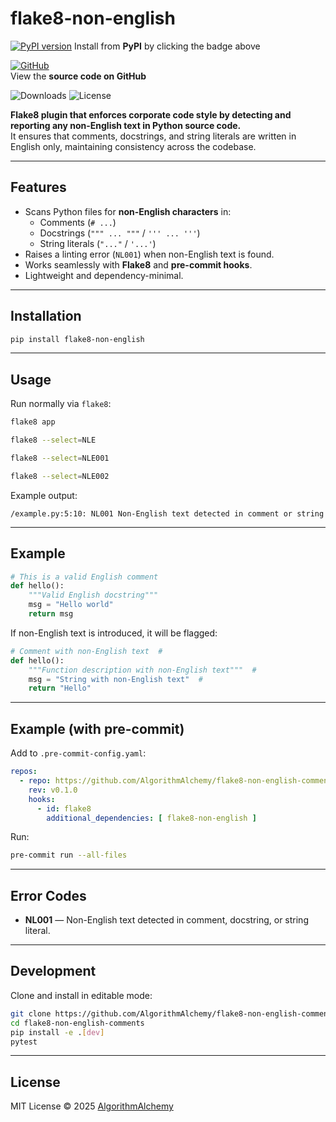 # flake8-non-english

[![PyPI version](https://img.shields.io/pypi/v/flake8-non-english.svg?logo=pypi&logoColor=white)](https://pypi.org/project/flake8-non-english/)
Install from **PyPI** by clicking the badge above

[![GitHub](https://img.shields.io/badge/GitHub-Repository-black?logo=github&logoColor=white)](https://github.com/AlgorithmAlchemy/flake8-non-english-comments)  
View the **source code on GitHub**

![Downloads](https://pepy.tech/badge/flake8-non-english)
![License](https://img.shields.io/pypi/l/flake8-non-english.svg)

**Flake8 plugin that enforces corporate code style by detecting and reporting any non-English text in Python source code.**  
It ensures that comments, docstrings, and string literals are written in English only, maintaining consistency across the codebase.

---

## Features

* Scans Python files for **non-English characters** in:
  * Comments (`# ...`)
  * Docstrings (`""" ... """` / `''' ... '''`)
  * String literals (`"..."` / `'...'`)
* Raises a linting error (`NL001`) when non-English text is found.
* Works seamlessly with **Flake8** and **pre-commit hooks**.
* Lightweight and dependency-minimal.

---

## Installation

```bash
pip install flake8-non-english
````

---

## Usage

Run normally via `flake8`:

```bash
flake8 app
```

```bash
flake8 --select=NLE
```

```bash
flake8 --select=NLE001
```

```bash
flake8 --select=NLE002
```

Example output:

```
/example.py:5:10: NL001 Non-English text detected in comment or string
```

---

## Example

```python
# This is a valid English comment
def hello():
    """Valid English docstring"""
    msg = "Hello world"
    return msg
```

If non-English text is introduced, it will be flagged:

```python
# Comment with non-English text  # 
def hello():
    """Function description with non-English text"""  # 
    msg = "String with non-English text"  # 
    return "Hello"  
```

---

## Example (with pre-commit)

Add to `.pre-commit-config.yaml`:

```yaml
repos:
  - repo: https://github.com/AlgorithmAlchemy/flake8-non-english-comments
    rev: v0.1.0
    hooks:
      - id: flake8
        additional_dependencies: [ flake8-non-english ]
```

Run:

```bash
pre-commit run --all-files
```

---

## Error Codes

* **NL001** — Non-English text detected in comment, docstring, or string literal.

---

## Development

Clone and install in editable mode:

```bash
git clone https://github.com/AlgorithmAlchemy/flake8-non-english-comments
cd flake8-non-english-comments
pip install -e .[dev]
pytest
```

---

## License

MIT License © 2025 [AlgorithmAlchemy](https://github.com/AlgorithmAlchemy)
